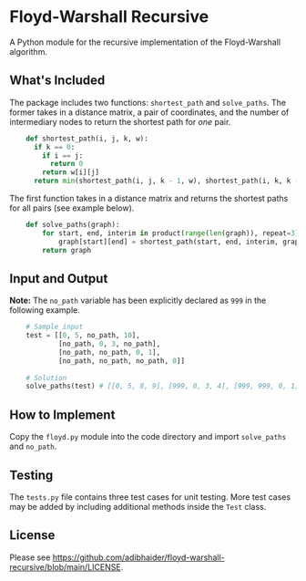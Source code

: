 # Floyd-Warshall Recursive
A Python module for the recursive implementation of the Floyd-Warshall algorithm.
## What's Included
The package includes two functions: `shortest_path` and `solve_paths`. The former takes in a distance matrix, a pair of coordinates, and the number of intermediary nodes to return the shortest path for *one* pair.
```python
    def shortest_path(i, j, k, w):
      if k == 0:
        if i == j:
          return 0
        return w[i][j]
      return min(shortest_path(i, j, k - 1, w), shortest_path(i, k, k - 1, w) + shortest_path(k, j, k - 1, w))
```
The first function takes in a distance matrix and returns the shortest paths for all pairs (see example below).
```python
    def solve_paths(graph):
        for start, end, interim in product(range(len(graph)), repeat=3):
            graph[start][end] = shortest_path(start, end, interim, graph) # Calls "shortest_path"
        return graph
```
## Input and Output
**Note:** The `no_path` variable has been explicitly declared as `999` in the following example.
```python
    # Sample input
    test = [[0, 5, no_path, 10],
            [no_path, 0, 3, no_path],
            [no_path, no_path, 0, 1],
            [no_path, no_path, no_path, 0]]
    
    # Solution
    solve_paths(test) # [[0, 5, 8, 9], [999, 0, 3, 4], [999, 999, 0, 1], [999, 999, 999, 0]]     
```
## How to Implement
Copy the `floyd.py` module into the code directory and import `solve_paths` and `no_path`.
## Testing
The `tests.py` file contains three test cases for unit testing. More test cases may be added by including additional methods inside the `Test` class.
## License
Please see https://github.com/adibhaider/floyd-warshall-recursive/blob/main/LICENSE.
